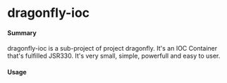 # dragonfly-ioc

#### Summary
dragonfly-ioc is a sub-project of project dragonfly. It's an IOC Container that's fulfilled JSR330.
It's very small, simple, powerfull and easy to user.

#### Usage
